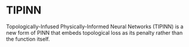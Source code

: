 # TIPINN
Topologically-Infused Physically-Informed Neural Networks (TIPINN) is a new form of PINN that embeds topological loss as its penalty rather than the function itself.
